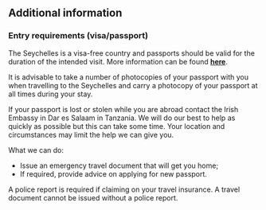 ## Additional information

### **Entry requirements (visa/passport)**

The Seychelles is a visa-free country and passports should be valid for the duration of the intended visit. More information can be found [**here**](http://www.ics.gov.sc/visa-and-travel/visiting-seychelles).

It is advisable to take a number of photocopies of your passport with you when travelling to the Seychelles and carry a photocopy of your passport at all times during your stay.

If your passport is lost or stolen while you are abroad contact the Irish Embassy in Dar es Salaam in Tanzania. We will do our best to help as quickly as possible but this can take some time. Your location and circumstances may limit the help we can give you.

What we can do:

* Issue an emergency travel document that will get you home;
* If required, provide advice on applying for new passport.

A police report is required if claiming on your travel insurance. A travel document cannot be issued without a police report.